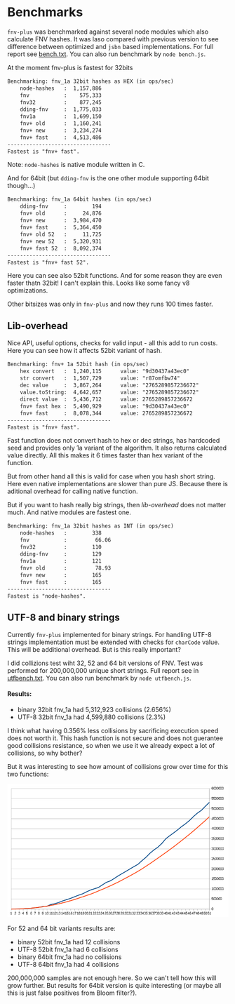 Benchmarks
==========

`fnv-plus` was benchmarked against several node modules which also calculate
FNV hashes. It was laso compared with previous version to see difference
between optimized and `jsbn` based implementations. For full report see
[bench.txt](bench.txt). You can also run benchmark by `node bench.js`.

At the moment fnv-plus is fastest for 32bits

    Benchmarking: fnv_1a 32bit hashes as HEX (in ops/sec)
        node-hashes   :  1,157,886
        fnv           :    575,333
        fnv32         :    877,245
        dding-fnv     :  1,775,033
        fnv1a         :  1,699,150
        fnv+ old      :  1,160,241
        fnv+ new      :  3,234,274
        fnv+ fast     :  4,513,486
    ---------------------------------
    Fastest is "fnv+ fast".

Note: `node-hashes` is native module written in C.

And for 64bit (but `dding-fnv` is the one other module supporting 64bit though...)

    Benchmarking: fnv_1a 64bit hashes (in ops/sec)
        dding-fnv     :        194
        fnv+ old      :     24,876
        fnv+ new      :  3,984,470
        fnv+ fast     :  5,364,450
        fnv+ old 52   :     11,725
        fnv+ new 52   :  5,320,931
        fnv+ fast 52  :  8,092,374
    ---------------------------------
    Fastest is "fnv+ fast 52".

Here you can see also 52bit functions. And for some reason they are even
faster thatn 32bit! I can't explain this. Looks like some fancy v8
optimizations.

Other bitsizes was only in `fnv-plus` and now they runs 100 times faster.

## Lib-overhead

Nice API, useful options, checks for valid input - all this add to run costs.
Here you can see how it affects 52bit variant of hash.

    Benchmarking: fnv+ 1a 52bit hash (in ops/sec)
        hex convert   :  1,240,115      value: "9d30437a43ec0"
        str convert   :  1,507,729      value: "r87omfbw74"
        dec value     :  3,867,264      value: "2765289857236672"
        value.toString:  4,642,657      value: "2765289857236672"
        direct value  :  5,436,712      value: 2765289857236672
        fnv+ fast hex :  5,490,929      value: "9d30437a43ec0"
        fnv+ fast     :  8,078,344      value: 2765289857236672
    ---------------------------------
    Fastest is "fnv+ fast".

Fast function does not convert hash to hex or dec strings, has hardcoded seed
and provides only 1a variant of the algorithm. It also returns calculated
value directly. All this makes it 6 times faster than hex variant of the
function.

But from other hand all this is valid for case when you hash short string.
Here even native implementations are slower than pure JS. Because there is
aditional overhead for calling native function.

But if you want to hash really big strings, then *lib-overhead* does not
matter much. And native modules are fastest one.

    Benchmarking: fnv_1a 32bit hashes as INT (in ops/sec)
        node-hashes   :        338
        fnv           :         66.06
        fnv32         :        110
        dding-fnv     :        129
        fnv1a         :        121
        fnv+ old      :         78.93
        fnv+ new      :        165
        fnv+ fast     :        165
    ---------------------------------
    Fastest is "node-hashes".

## UTF-8 and binary strings

Currently `fnv-plus` implemented for binary strings. For handling UTF-8
strings implementation must be extended with checks for `charCode` value. This
will be additional overhead. But is this really important?

I did collizions test wiht 32, 52 and 64 bit versions of FNV. Test was
performed for 200,000,000 unique short strings. Full report see in
[utfbench.txt](utfbench.txt). You can also run benchmark by
`node utfbench.js`.

#### Results:

 - binary 32bit fnv_1a had 5,312,923 collisions (2.656%)
 - UTF-8 32bit fnv_1a had 4,599,880 collisions (2.3%)

I think what having 0.356% less collisions by sacrificing execution speed does
not worth it. This hash function is not secure and does not guerantee good
collisions resistance, so when we use it we already expect a lot of
collisions, so why bother?

But it was interesting to see how amount of collisions grow over time for this
two functions:

![collisions grow](cgrow.png)

For 52 and 64 bit variants results are:

 - binary 52bit fnv_1a had 12 collisions
 - UTF-8 52bit fnv_1a had 6 collisions
 - binary 64bit fnv_1a had no collisions
 - UTF-8 64bit fnv_1a had 4 collisions

200,000,000 samples are not enough here. So we can't tell how this will grow further. But results for 64bit version is quite interesting (or maybe all this is just false positives from Bloom filter?).
